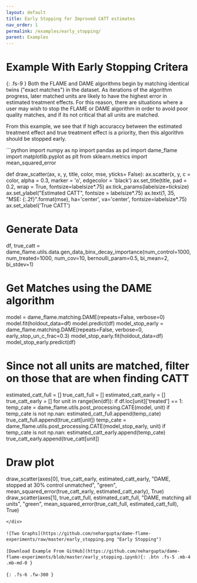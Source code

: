 ```yaml
---
layout: default
title: Early Stopping for Improved CATT estimates
nav_order: 1
permalink: /examples/early_stopping/
parent: Examples
---
```


# Example With Early Stopping Critera
{: .fs-9 }
Both the FLAME and DAME algorithms begin by matching identical twins ("exact matches") in the dataset. As iterations of the algorithm progress, later matched units are likely to have the highest error in estimated treatment effects. For this reason, there are situations where a user may wish to stop the FLAME or DAME algorithm in order to avoid poor quality matches, and if its not critical that all units are matched. 

From this example, we see that if high accuraccy between the estimated treatment effect and true treatment effect is a priority, then this algorithm should be stopped early. 

<div class="early_stop" markdown="1">
```python
import numpy as np
import pandas as pd
import dame_flame
import matplotlib.pyplot as plt
from sklearn.metrics import mean_squared_error

def draw_scatter(ax, x, y, title, color, mse, yticks= False):
    ax.scatter(x, y, c = color, alpha = 0.3, marker = 'o', edgecolor = 'black')
    ax.set_title(title, pad = 0.2, wrap = True, fontsize=labelsize*.75)
    ax.tick_params(labelsize=ticksize)    
    ax.set_ylabel("Estimated CATT", fontsize = labelsize*.75)
    ax.text(1, 35, "MSE: {:.2f}".format(mse), ha='center', va='center', fontsize=labelsize*.75)
    ax.set_xlabel('True CATT')

# Generate Data
df, true_catt = dame_flame.utils.data.gen_data_binx_decay_importance(num_control=1000, num_treated=1000, 
                    num_cov=10, bernoulli_param=0.5, bi_mean=2, bi_stdev=1)

# Get Matches using the DAME algorithm
model = dame_flame.matching.DAME(repeats=False, verbose=0)
model.fit(holdout_data=df)
model.predict(df)
model_stop_early = dame_flame.matching.DAME(repeats=False, verbose=0, early_stop_un_c_frac=0.3)
model_stop_early.fit(holdout_data=df)
model_stop_early.predict(df)

# Since not all units are matched, filter on those that are when finding CATT
estimated_catt_full = []
true_catt_full = []
estimated_catt_early = []
true_catt_early = []
for unit in range(len(df)):
    if df.loc[unit]['treated'] == 1:
        temp_cate = dame_flame.utils.post_processing.CATE(model, unit)
        if temp_cate is not np.nan:
            estimated_catt_full.append(temp_cate)
            true_catt_full.append(true_catt[unit])
        temp_cate = dame_flame.utils.post_processing.CATE(model_stop_early, unit)
        if temp_cate is not np.nan:
            estimated_catt_early.append(temp_cate)
            true_catt_early.append(true_catt[unit])

# Draw plot
draw_scatter(axes[0], true_catt_early, estimated_catt_early, "DAME, stopped at 30% control unmatched",  "green", 
             mean_squared_error(true_catt_early, estimated_catt_early), True)
draw_scatter(axes[1], true_catt_full, estimated_catt_full, "DAME, matching all units",  "green", 
             mean_squared_error(true_catt_full, estimated_catt_full), True)

```
</div>

![Two Graphs](https://github.com/nehargupta/dame-flame-experiments/raw/master/early_stopping.png "Early Stopping")

[Download Example From GitHub](https://github.com/nehargupta/dame-flame-experiments/blob/master/early_stopping.ipynb){: .btn .fs-5 .mb-4 .mb-md-0 }

{: .fs-6 .fw-300 }
